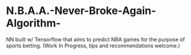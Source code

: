 # N.B.A.A.-Never-Broke-Again-Algorithm-
NN built w/ Tensorflow that aims to predict NBA games for the purpose of sports betting. (Work In Progress, tips and recommendations welcome.)

